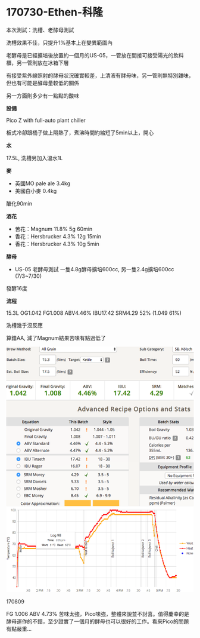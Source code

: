 # 170730-Ethen-科隆

本次測試：洗槽、老酵母測試

洗槽效果不佳，只提升1%基本上在變異範圍內

老酵母是已經擴培後放置約一個月的US-05，一管放在間接可接受陽光的飲料櫃，另一管則放在冰箱下層

有接受紫外線照射的酵母狀況確實較差，上清液有酵母味，另一管則無特別雜味，但也有可能是酵母量較低的關係

另一方面則多少有一點點的酸味

**設備**

Pico Z with full-auto plant chiller

板式冷卻跟桶子做上隔熱了，煮沸時間約縮短了5min以上，開心

**水**

17.5L, 洗槽另加入溫水1L

**麥**

* 英國MO pale ale 3.4kg
* 美國白小麥 0.4kg

醣化90min

**酒花**

* 苦花：Magnum 11.8% 5g 60min
* 香花：Hersbrucker 4.3% 12g 15min
* 香花：Hersbrucker 4.3% 10g 5min

**酵母**

* US-05 老酵母測試 一隻4.8g酵母擴培600cc, 另一隻2.4g擴培600cc (7/3~7/30)

發酵16度

**流程**

15.3L OG1.042 FG1.008 ABV4.46% IBU17.42 SRM4.29 52% (1.049 61%)

洗槽幾乎沒反應

算錯AA, 減了Magnum結果苦味有點過低了

![](../img/test63.png)
![](../img/test64.png)


170809

FG 1.006 ABV 4.73% 苦味太強，Pico味強，整體來說並不討喜。值得慶幸的是酵母運作的不錯，至少證實了一個月的酵母也可以很好的工作。看來Pico的問題有點嚴重...